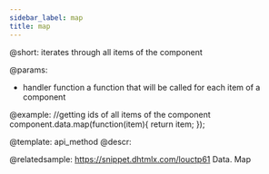 ```yaml
---
sidebar_label: map
title: map
---          
```


@short: iterates through all items of the component

@params:
- handler			function		a function that will be called for each item of a component

@example:
//getting ids of all items of the component
component.data.map(function(item){
    return item;
});

@template: api_method
@descr:

@relatedsample: https://snippet.dhtmlx.com/louctp61	Data. Map
